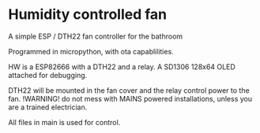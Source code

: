 # Humidity controlled fan
A simple ESP / DTH22 fan controller for the bathroom

Programmed in micropython, with ota capablilities.

HW is a ESP82666 with a DTH22 and a relay. A SD1306 128x64 OLED attached for debugging.

DTH22 will be mounted in the fan cover and the relay control power to the fan. !WARNING! do not mess with MAINS powered installations, unless you are a trained electrician.

All files in main is used for control.
